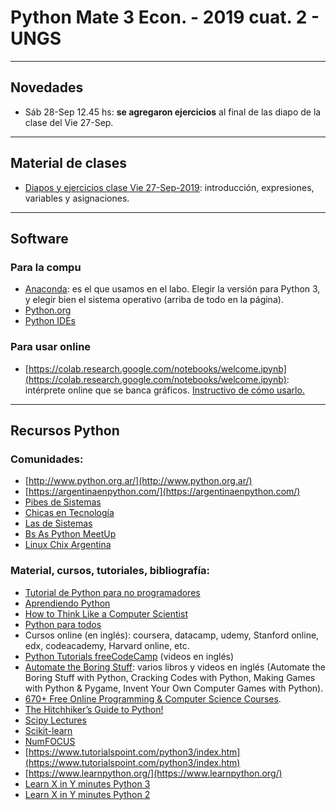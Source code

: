 # Python Mate 3 Econ. - 2019 cuat. 2 - UNGS

---

## Novedades
- Sáb 28-Sep 12.45 hs: **se agregaron ejercicios** al final de las diapo de la clase del Vie 27-Sep.

---

## Material de clases
- [Diapos y ejercicios clase Vie 27-Sep-2019](https://github.com/sebasped/python-mate3-2019c2/blob/master/pythonClase1_Vie27sep2019.pdf): introducción, expresiones, variables y asignaciones.

---

## Software
### Para la compu
- [Anaconda](https://www.anaconda.com/distribution/#download-section): es el que usamos en el labo. Elegir la versión para Python 3, y elegir bien el sistema operativo (arriba de todo en la página).
- [Python.org](https://www.python.org/downloads/)
- [Python IDEs](https://wiki.python.org/moin/IntegratedDevelopmentEnvironments)

### Para usar online
- [https://colab.research.google.com/notebooks/welcome.ipynb](https://colab.research.google.com/notebooks/welcome.ipynb): intérprete online que se banca gráficos. [Instructivo de cómo usarlo.](https://github.com/sebasped/python-mate3-2019c2/blob/master/python_online_con_graficos.pdf)

---

## Recursos Python
### Comunidades:
- [http://www.python.org.ar/](http://www.python.org.ar/)
- [https://argentinaenpython.com/](https://argentinaenpython.com/)
- [Pibes de Sistemas](https://twitter.com/pibesdesistemas)
- [Chicas en Tecnología](https://www.chicasentecnologia.org/)
- [Las de Sistemas](https://twitter.com/lasdesistemas)
- [Bs As Python MeetUp](https://www.meetup.com/Buenos-Aires-Python-Meetup/)
- [Linux Chix Argentina](https://twitter.com/linuxchixar)

### Material, cursos, tutoriales, bibliografía:
- [Tutorial de Python para no programadores](http://jjc.freeshell.org/easytut/easytut_es/easytut.html)
- [Aprendiendo Python](http://www.python.org.ar/wiki/AprendiendoPython)
- [How to Think Like a Computer Scientist](http://openbookproject.net/thinkcs/python/english3e/)
- [Python para todos](https://launchpadlibrarian.net/18980633/Python%20para%20todos.pdf)
- Cursos online (en inglés): coursera, datacamp, udemy, Stanford online, edx, codeacademy, Harvard online, etc.
- [Python Tutorials freeCodeCamp](https://www.youtube.com/playlist?list=PLWKjhJtqVAbnqBxcdjVGgT3uVR10bzTEB) (videos en inglés)
- [Automate the Boring Stuff](https://automatetheboringstuff.com): varios libros y videos en inglés (Automate the Boring Stuff with Python, Cracking Codes with Python, Making Games with Python & Pygame, Invent Your Own Computer Games with Python).
- [670+ Free Online Programming & Computer Science Courses](https://www.freecodecamp.org/news/free-programming-courses-august-2019/).
- [The Hitchhiker’s Guide to Python!](https://docs.python-guide.org/)
- [Scipy Lectures](https://scipy-lectures.org/index.html)
- [Scikit-learn](https://scikit-learn.org/)
- [NumFOCUS](https://numfocus.org/sponsored-projects)
- [https://www.tutorialspoint.com/python3/index.htm](https://www.tutorialspoint.com/python3/index.htm)
- [https://www.learnpython.org/](https://www.learnpython.org/)
- [Learn X in Y minutes Python 3](https://learnxinyminutes.com/docs/python3/)
- [Learn X in Y minutes Python 2](https://learnxinyminutes.com/docs/python/)


